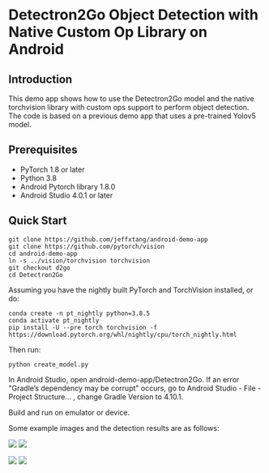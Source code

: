 # Detectron2Go Object Detection with Native Custom Op Library on Android

## Introduction

This demo app shows how to use the Detectron2Go model and the native torchvision library with custom ops support to perform object detection. The code is based on a previous demo app that uses a pre-trained Yolov5 model.

## Prerequisites

* PyTorch 1.8 or later
* Python 3.8
* Android Pytorch library 1.8.0
* Android Studio 4.0.1 or later

## Quick Start

```
git clone https://github.com/jeffxtang/android-demo-app
git clone https://github.com/pytorch/vision
cd android-demo-app
ln -s ../vision/torchvision torchvision
git checkout d2go
cd Detectron2Go
```

Assuming you have the nightly built PyTorch and TorchVision installed, or do:
```
conda create -n pt_nightly python=3.8.5
conda activate pt_nightly
pip install -U --pre torch torchvision -f https://download.pytorch.org/whl/nightly/cpu/torch_nightly.html
```
Then run:
```
python create_model.py
```

In Android Studio, open android-demo-app/Detectron2Go. If an error "Gradle’s dependency may be corrupt" occurs, go to Android Studio - File - Project Structure... , change Gradle Version to 4.10.1.

Build and run on emulator or device.

Some example images and the detection results are as follows:

![](screenshot1.png)
![](screenshot2.png)

![](screenshot3.png)
![](screenshot4.png)
